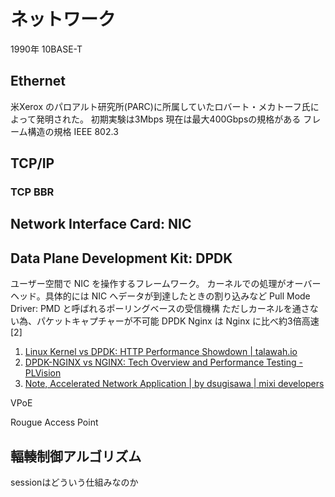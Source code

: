 # ネットワーク

1990年 10BASE-T

## Ethernet
米Xerox のパロアルト研究所(PARC)に所属していたロバート・メカトーフ氏によって発明された。
初期実験は3Mbps 現在は最大400Gbpsの規格がある
フレーム構造の規格 IEEE 802.3

## TCP/IP
### TCP BBR

## Network Interface Card: NIC

## Data Plane Development Kit: DPDK
ユーザー空間で NIC を操作するフレームワーク。
カーネルでの処理がオーバーヘッド。具体的には NIC へデータが到達したときの割り込みなど
Pull Mode Driver: PMD と呼ばれるポーリングベースの受信機構
ただしカーネルを通さない為、パケットキャプチャーが不可能
DPDK Nginx は Nginx に比べ約3倍高速[2]

1. [Linux Kernel vs DPDK: HTTP Performance Showdown | talawah.io](https://talawah.io/blog/linux-kernel-vs-dpdk-http-performance-showdown/)
2. [DPDK-NGINX vs NGINX: Tech Overview and Performance Testing - PLVision](https://plvision.eu/rd-lab/blog/sdn/dpdk-nginx-vs-nginx-tech-overview-and-performance-testing)
3. [Note, Accelerated Network Application | by dsugisawa | mixi developers](https://mixi-developers.mixi.co.jp/note-accelerated-network-application-2187939f05dd)


VPoE

Rougue Access Point

## 輻輳制御アルゴリズム

sessionはどういう仕組みなのか
